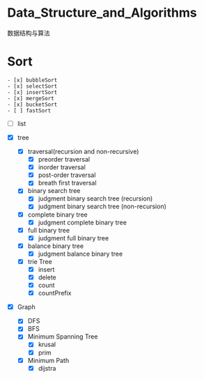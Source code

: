 # Data_Structure_and_Algorithms

数据结构与算法

# Sort
    - [x] bubbleSort
    - [x] selectSort
    - [x] insertSort
    - [x] mergeSort
    - [x] bucketSort
    - [ ] fastSort 

- [ ] list

- [x] tree
    - [x] traversal(recursion and non-recursive)
        - [x] preorder traversal
        - [x] inorder traversal
        - [x] post-order traversal
        - [x] breath first traversal

    - [x] binary search tree
        - [x] judgment binary search tree (recursion)
        - [x] judgment binary search tree (non-recursion)
    - [x] complete binary tree
        - [x] judgment complete binary tree
    - [x] full binary tree
        - [x] judgment full binary tree
    - [x] balance binary tree
        - [x] judgment balance binary tree
    - [x] trie Tree
        - [x] insert
        - [x] delete
        - [x] count
        - [x] countPrefix
        
 - [x] Graph
    - [x] DFS
    - [x] BFS
    - [x] Minimum Spanning Tree
        - [x] krusal
        - [x] prim
    - [x] Minimum Path
        - [x] dijstra
